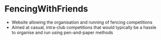 # FencingWithFriends
- Website allowing the organisation and running of fencing competitions
- Aimed at casual, intra-club competitions that would typically be a hassle to organise and run using pen-and-paper methods

